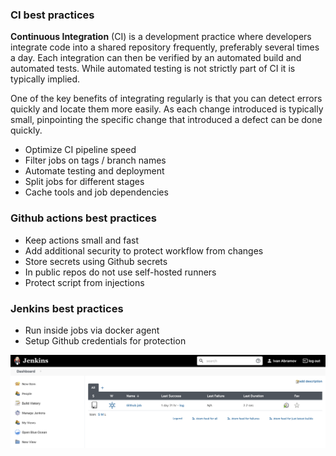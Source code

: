 ### **CI best practices**


**Continuous Integration** (CI) is a development practice where developers integrate code into a shared repository frequently, preferably several times a day. Each integration can then be verified by an automated build and automated tests. While automated testing is not strictly part of CI it is typically implied.

One of the key benefits of integrating regularly is that you can detect errors quickly and locate them more easily. As each change introduced is typically small, pinpointing the specific change that introduced a defect can be done quickly.

- Optimize CI pipeline speed
- Filter jobs on tags / branch names
- Automate testing and deployment
- Split jobs for different stages
- Cache tools and job dependencies

### **Github actions best practices**

- Keep actions small and fast
- Add additional security to protect workflow from changes
- Store secrets using Github secrets
- In public repos do not use self-hosted runners
- Protect script from injections

### **Jenkins best practices**

- Run inside jobs via docker agent
- Setup Github credentials for protection

![alt text](https://github.com/topivanabramov/devops/blob/main/images/jenkins.png?raw=true)